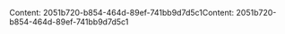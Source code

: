<span data-ttu-id="a7d43-101">Content: 2051b720-b854-464d-89ef-741bb9d7d5c1</span><span class="sxs-lookup"><span data-stu-id="a7d43-101">Content: 2051b720-b854-464d-89ef-741bb9d7d5c1</span></span>